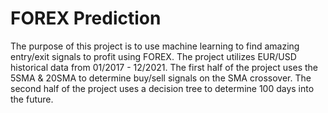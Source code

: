 # FOREX Prediction

The purpose of this project is to use machine learning to find amazing entry/exit signals to profit using FOREX. The project utilizes EUR/USD historical data from 01/2017 - 12/2021. The first half of the project uses the 5SMA & 20SMA to determine buy/sell signals on the SMA crossover. The second half of the project uses a decision tree to determine 100 days into the future.
